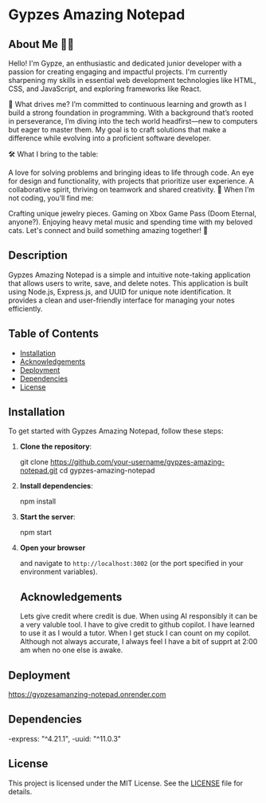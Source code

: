 # Gypzes Amazing Notepad

## About Me 👩‍💻
Hello! I'm Gypze, an enthusiastic and dedicated junior developer with a passion for creating engaging and impactful projects. I'm currently sharpening my skills in essential web development technologies like HTML, CSS, and JavaScript, and exploring frameworks like React.

🌟 What drives me?
I’m committed to continuous learning and growth as I build a strong foundation in programming. With a background that’s rooted in perseverance, I’m diving into the tech world headfirst—new to computers but eager to master them. My goal is to craft solutions that make a difference while evolving into a proficient software developer.

🛠️ What I bring to the table:

A love for solving problems and bringing ideas to life through code.
An eye for design and functionality, with projects that prioritize user experience.
A collaborative spirit, thriving on teamwork and shared creativity.
🐾 When I’m not coding, you’ll find me:

Crafting unique jewelry pieces.
Gaming on Xbox Game Pass (Doom Eternal, anyone?).
Enjoying heavy metal music and spending time with my beloved cats.
Let's connect and build something amazing together! 🚀

## Description
Gypzes Amazing Notepad is a simple and intuitive note-taking application that allows users to write, save, and delete notes. This application is built using Node.js, Express.js, and UUID for unique note identification. It provides a clean and user-friendly interface for managing your notes efficiently.

## Table of Contents

- [Installation](#installation)
- [Acknowledgements](#Acknowledgements)
- [Deployment](#Deployment)
- [Dependencies](#Dependencies)
- [License](#license)

## Installation

To get started with Gypzes Amazing Notepad, follow these steps:

1. **Clone the repository**:
   
   git clone https://github.com/your-username/gypzes-amazing-notepad.git
   cd gypzes-amazing-notepad
   

2. **Install dependencies**:
   
   npm install
   

3. **Start the server**:
   
   npm start
   

4. **Open your browser** 

    and navigate to `http://localhost:3002` (or the port specified in your environment variables).

    ## Acknowledgements

    Lets give credit where credit is due. When using AI responsibly it can be a very valuble tool. I have to give credit to github copilot. I have learned to use it as I would a tutor. When I get stuck I can count on my copilot. Although not always accurate, I always feel I have a bit of supprt at 2:00 am when no one else is awake.

## Deployment

https://gypzesamanzing-notepad.onrender.com

## Dependencies

   -express: "^4.21.1",
   -uuid: "^11.0.3"

## License

This project is licensed under the MIT License. See the [LICENSE](LICENSE) file for details.





